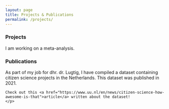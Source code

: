 ```yaml
---
layout: page
title: Projects & Publications
permalink: /projects/
---
```


<div>
  <h3>Projects</h3>
    <p>
    I am working on a meta-analysis.    
    </p>
</div>

<div>
  <h3>Publications</h3>
    <p>
    As part of my job for dhr. dr. Lugtig, I have compiled a dataset containing citizen science projects in the Netherlands.        This dataset was published in 2021.
    
    Check out this <a href="https://www.uu.nl/en/news/citizen-science-how-awesome-is-that">article</a> written about the dataset!
    </p>
</div>